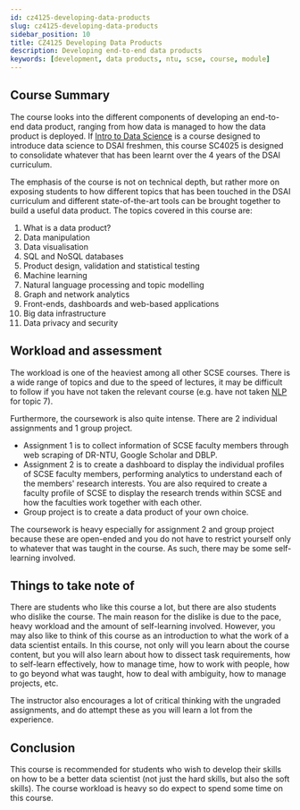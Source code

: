 ```yaml
---
id: cz4125-developing-data-products
slug: cz4125-developing-data-products
sidebar_position: 10
title: CZ4125 Developing Data Products
description: Developing end-to-end data products
keywords: [development, data products, ntu, scse, course, module]
---
```


## Course Summary

The course looks into the different components of developing an end-to-end data product, ranging from how data is managed to how the data product is deployed. If [Intro to Data Science](../../Y1S2/SC1015%20Introduction%20to%20Data%20Science%20and%20AI.md) is a course designed to introduce data science to DSAI freshmen, this course SC4025 is designed to consolidate whatever that has been learnt over the 4 years of the DSAI curriculum.

The emphasis of the course is not on technical depth, but rather more on exposing students to how different topics that has been touched in the DSAI curriculum and different state-of-the-art tools can be brought together to build a useful data product. The topics covered in this course are:

1. What is a data product?
2. Data manipulation
3. Data visualisation
4. SQL and NoSQL databases
5. Product design, validation and statistical testing
6. Machine learning
7. Natural language processing and topic modelling
8. Graph and network analytics
9. Front-ends, dashboards and web-based applications
10. Big data infrastructure
11. Data privacy and security

## Workload and assessment

The workload is one of the heaviest among all other SCSE courses. There is a wide range of topics and due to the speed of lectures, it may be difficult to follow if you have not taken the relevant course (e.g. have not taken [NLP](CZ4045%20Natural%20Language%20Processing.md) for topic 7).

Furthermore, the coursework is also quite intense. There are 2 individual assignments and 1 group project.

- Assignment 1 is to collect information of SCSE faculty members through web scraping of DR-NTU, Google Scholar and DBLP.
- Assignment 2 is to create a dashboard to display the individual profiles of SCSE faculty members, performing analytics to understand each of the members' research interests. You are also required to create a faculty profile of SCSE to display the research trends within SCSE and how the faculties work together with each other.
- Group project is to create a data product of your own choice.

The coursework is heavy especially for assignment 2 and group project because these are open-ended and you do not have to restrict yourself only to whatever that was taught in the course. As such, there may be some self-learning involved.

## Things to take note of

There are students who like this course a lot, but there are also students who dislike the course. The main reason for the dislike is due to the pace, heavy workload and the amount of self-learning involved. However, you may also like to think of this course as an introduction to what the work of a data scientist entails. In this course, not only will you learn about the course content, but you will also learn about how to dissect task requirements, how to self-learn effectively, how to manage time, how to work with people, how to go beyond what was taught, how to deal with ambiguity, how to manage projects, etc.

The instructor also encourages a lot of critical thinking with the ungraded assignments, and do attempt these as you will learn a lot from the experience.

## Conclusion

This course is recommended for students who wish to develop their skills on how to be a better data scientist (not just the hard skills, but also the soft skills). The course workload is heavy so do expect to spend some time on this course.
